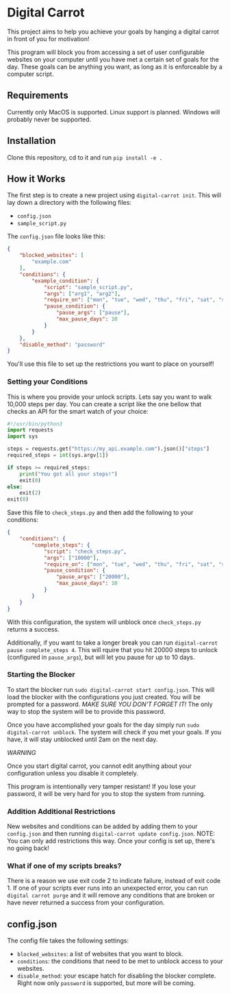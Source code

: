 # Digital Carrot

This project aims to help you achieve your goals by hanging a digital carrot in front of you for motivation!

This program will block you from accessing a set of user configurable websites on your computer until you have
met a certain set of goals for the day. These goals can be anything you want, as long as it is enforceable by
a computer script.

## Requirements

Currently only MacOS is supported. Linux support is planned. Windows will probably never be supported.

## Installation

Clone this repository, cd to it and run `pip install -e .`

## How it Works

The first step is to create a new project using `digital-carrot init`. This will lay down a directory with
the following files:

- `config.json`
- `sample_script.py`

The `config.json` file looks like this:

```json
{
    "blocked_websites": [
        "example.com"
    ],
    "conditions": {
        "example_condition": {
            "script": "sample_script.py",
            "args": ["arg1", "arg2"],
            "require_on": ["mon", "tue", "wed", "thu", "fri", "sat", "sun"],
            "pause_condition": {
                "pause_args": ["pause"],
                "max_pause_days": 10
            }
        }
    },
    "disable_method": "password"
}
```

You'll use this file to set up the restrictions you want to place on yourself!

### Setting your Conditions
This is where you provide your unlock scripts. Lets say you want to walk 10,000 steps per
day. You can create a script like the one bellow that checks an API for the smart watch of your choice:

```python
#!/usr/bin/python3
import requests
import sys

steps = requests.get("https://my_api.example.com").json()["steps"]
required_steps = int(sys.argv[1])

if steps >= required_steps:
    print("You got all your steps!")
    exit(0)
else:
    exit(2)
exit(0)
```

Save this file to `check_steps.py` and then add the following to your conditions:

```json
{
    "conditions": {
        "complete_steps": {
            "script": "check_steps.py",
            "args": ["10000"],
            "require_on": ["mon", "tue", "wed", "thu", "fri", "sat", "sun"],
            "pause_condition": {
                "pause_args": ["20000"],
                "max_pause_days": 10
            }
        }
    }
}
```

With this configuration, the system will unblock once `check_steps.py` returns a success.

Additionally, if you want to take a longer break you can run `digital-carrot pause complete_steps 4`.
This will rquire that you hit 20000 steps to unlock (configured in `pause_args`), but will let
you pause for up to 10 days.

### Starting the Blocker

To start the blocker run `sudo digital-carrot start config.json`. This will load the blocker with the configurations
you just created. You will be prompted for a password. *MAKE SURE YOU DON'T FORGET IT!* The only way to stop
the system will be to provide this password.

Once you have accomplished your goals for the day simply run `sudo digital-carrot unblock`. The system will check
if you met your goals. If you have, it will stay unblocked until 2am on the next day.

*WARNING*

Once you start digital carrot, you cannot edit anything about your configuration unless you disable it completely.

This program is intentionally very tamper resistant! If you lose your password, it will be very hard for you to
stop the system from running.

### Addition Additional Restrictions

New websites and conditions can be added by adding them to your `config.json` and then running
`digital-carrot update config.json`. NOTE: You can only add restrictions this way. Once your
config is set up, there's no going back!

### What if one of my scripts breaks?

There is a reason we use exit code 2 to indicate failure, instead of exit code 1. If one of your scripts
ever runs into an unexpected error, you can run `digital carrot purge` and it will remove any conditions
that are broken or have never returned a success from your configuration.

## config.json

The config file takes the following settings:

- `blocked_websites`: a list of websites that you want to block.
- `conditions`: the conditions that need to be met to unblock access to your websites.
- `disable_method`: your escape hatch for disabling the blocker complete. Right now
  only `password` is supported, but more will be coming.
